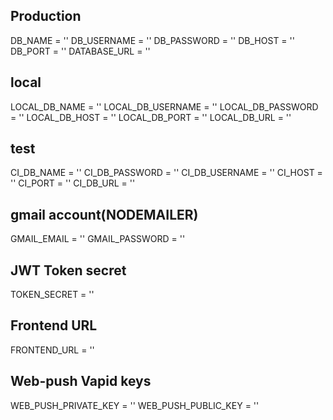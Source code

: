 ## Production
DB_NAME = ''
DB_USERNAME = ''
DB_PASSWORD = ''
DB_HOST = ''
DB_PORT = ''
DATABASE_URL = ''

## local
LOCAL_DB_NAME = ''
LOCAL_DB_USERNAME = ''
LOCAL_DB_PASSWORD = ''
LOCAL_DB_HOST = ''
LOCAL_DB_PORT = ''
LOCAL_DB_URL = ''

## test
CI_DB_NAME = ''
CI_DB_PASSWORD = ''
CI_DB_USERNAME = ''
CI_HOST = ''
CI_PORT = ''
CI_DB_URL = ''

## gmail account(NODEMAILER)
GMAIL_EMAIL = ''
GMAIL_PASSWORD = ''

## JWT Token secret
TOKEN_SECRET = ''

## Frontend URL
FRONTEND_URL = ''

## Web-push Vapid keys
WEB_PUSH_PRIVATE_KEY = ''
WEB_PUSH_PUBLIC_KEY = ''